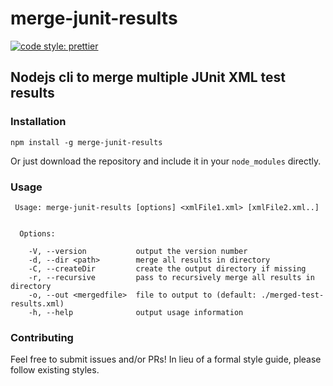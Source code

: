 # merge-junit-results

[![code style: prettier](https://img.shields.io/badge/code_style-prettier-ff69b4.svg?style=flat-square)](https://github.com/prettier/prettier)

## Nodejs cli to merge multiple JUnit XML test results

### Installation

    npm install -g merge-junit-results

Or just download the repository and include it in your `node_modules` directly.

### Usage

```
 Usage: merge-junit-results [options] <xmlFile1.xml> [xmlFile2.xml..]


  Options:

    -V, --version           output the version number
    -d, --dir <path>        merge all results in directory
    -C, --createDir         create the output directory if missing
    -r, --recursive         pass to recursively merge all results in directory
    -o, --out <mergedfile>  file to output to (default: ./merged-test-results.xml)
    -h, --help              output usage information
```

### Contributing

Feel free to submit issues and/or PRs!  In lieu of a formal style guide,
please follow existing styles.
